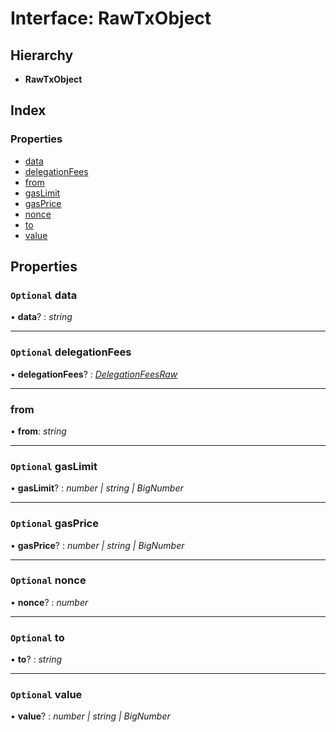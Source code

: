 # Interface: RawTxObject

## Hierarchy

- **RawTxObject**

## Index

### Properties

- [data](_typings_.rawtxobject.md#optional-data)
- [delegationFees](_typings_.rawtxobject.md#optional-delegationfees)
- [from](_typings_.rawtxobject.md#from)
- [gasLimit](_typings_.rawtxobject.md#optional-gaslimit)
- [gasPrice](_typings_.rawtxobject.md#optional-gasprice)
- [nonce](_typings_.rawtxobject.md#optional-nonce)
- [to](_typings_.rawtxobject.md#optional-to)
- [value](_typings_.rawtxobject.md#optional-value)

## Properties

### `Optional` data

• **data**? : _string_

---

### `Optional` delegationFees

• **delegationFees**? : _[DelegationFeesRaw](_typings_.delegationfeesraw.md)_

---

### from

• **from**: _string_

---

### `Optional` gasLimit

• **gasLimit**? : _number | string | BigNumber_

---

### `Optional` gasPrice

• **gasPrice**? : _number | string | BigNumber_

---

### `Optional` nonce

• **nonce**? : _number_

---

### `Optional` to

• **to**? : _string_

---

### `Optional` value

• **value**? : _number | string | BigNumber_
